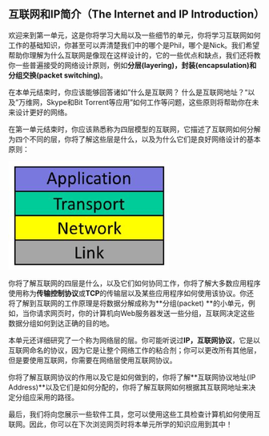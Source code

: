 ## 互联网和IP简介（The Internet and IP Introduction）

欢迎来到第一单元，这是你将学习大局以及一些细节的单元，你将学习互联网如何工作的基础知识，你甚至可以弄清楚我们中的哪个是Phil，哪个是Nick。我们希望帮助你理解为什么互联网是像现在这样设计的，它的一些优点和缺点，我们还将教你一些普遍接受的网络设计原则，例如**分层(layering)，封装(encapsulation)和分组交换(packet switching)**。

在本单元结束时，你应该能够回答诸如”什么是互联网？ 什么是互联网地址？“以及”万维网，Skype和Bit Torrent等应用”如何工作等问题，这些原则将帮助你在未来设计更好的网络。

在第一单元结束时，你应该熟悉称为四层模型的互联网，它描述了互联网如何分解为四个不同的层，你将了解这些层是什么，以及为什么它们是良好网络设计的基本原则：

![](../.gitbook/Unit1-Internet-and-IP/1.jpg)

你将了解互联网的四层是什么，以及它们如何协同工作，你将了解大多数应用程序使用称为**传输控制协议**或**TCP**的传输层以及某些应用程序如何使用该协议。你还将了解到互联网的工作原理是将数据分解成称为**分组(packet) **的小单元，例如，当你请求网页时，你的计算机向Web服务器发送一些分组，互联网决定这些数据分组如何到达正确的目的地。

本单元还详细研究了一个称为网络层的层。你可能听说过**IP，互联网协议**，它是以互联网命名的协议，因为它是让整个网络工作的粘合剂；你可以更改所有其他层，但是要使用互联网，你需要在网络层使用互联网协议。

你将了解互联网协议的作用以及它是如何做到的，你将了解**互联网协议地址(IP Address)**以及它们是如何分配的，你将了解互联网如何根据其互联网地址来决定分组应采用的路径。

最后，我们将向您展示一些软件工具，您可以使用这些工具检查计算机如何使用互联网。因此，你可以在下次浏览网页时将本单元所学的知识应用到其中！